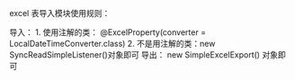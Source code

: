 excel 表导入模块使用规则：

导入：
    1. 使用注解的类： @ExcelProperty(converter = LocalDateTimeConverter.class) 
    2. 不是用注解的类：new SyncReadSimpleListener()对象即可
导出：
    new SimpleExcelExport() 对象即可    
     


